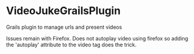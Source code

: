 VideoJukeGrailsPlugin
=====================

Grails plugin to manage urls and present videos

Issues remain with Firefox. 
Does not autoplay video using firefox so adding the 'autoplay' attribute to the video tag does the trick. 


